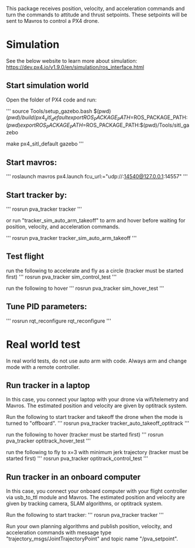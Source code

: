 This package receives position, velocity, and acceleration commands and turn the commands to attitude and thrust setpoints. These setpoints will be sent to Mavros to control a PX4 drone. 

# Simulation

See the below website to learn more about simulation:
https://dev.px4.io/v1.9.0/en/simulation/ros_interface.html

## Start simulation world
Open the folder of PX4 code and run:

'''
source Tools/setup_gazebo.bash $(pwd) $(pwd)/build/px4_sitl_default
export ROS_PACKAGE_PATH=$ROS_PACKAGE_PATH:$(pwd)
export ROS_PACKAGE_PATH=$ROS_PACKAGE_PATH:$(pwd)/Tools/sitl_gazebo

make px4_sitl_default gazebo
'''

## Start mavros:
'''
roslaunch mavros px4.launch fcu_url:="udp://:14540@127.0.0.1:14557"
'''

## Start tracker by:
'''
rosrun pva_tracker tracker 
'''

or run "tracker_sim_auto_arm_takeoff" to arm and hover before waiting for position, velocity, and acceleration commands.

'''
rosrun pva_tracker tracker_sim_auto_arm_takeoff
'''

##  Test flight
run the following to accelerate and fly as a circle (tracker must be started first)
'''
rosrun pva_tracker sim_control_test
'''

run the following to hover
'''
rosrun pva_tracker sim_hover_test
'''

##  Tune PID parameters:
'''
rosrun rqt_reconfigure rqt_reconfigure 
'''

# Real world test
In real world tests, do not use auto arm with code. Always arm and change mode with a remote controller.

## Run tracker in a laptop
In this case, you connect your laptop with your drone via wifi/telemetry and Mavros. The estimated position and velocity are given by optitrack system.

Run the following to start tracker and takeoff the drone when the mode is turned to "offboard".
'''
rosrun pva_tracker tracker_auto_takeoff_optitrack
'''

run the following to hover (tracker must be started first)
'''
rosrun pva_tracker optitrack_hover_test
'''

run the following to fly to x=3 with minimum jerk trajectory (tracker must be started first)
'''
rosrun pva_tracker optitrack_control_test
'''

## Run tracker in an onboard computer
In this case, you connect your onboard computer with your flight controller via usb_to_ttl module and Mavros. The estimated position and velocity are given by tracking camera, SLAM algorithms, or optitrack system. 

Run the following to start tracker:
'''
rosrun pva_tracker tracker
'''

Run your own planning algorithms and publish position, velocity, and acceleration commands with message type "trajectory_msgs/JointTrajectoryPoint" and topic name "/pva_setpoint".








